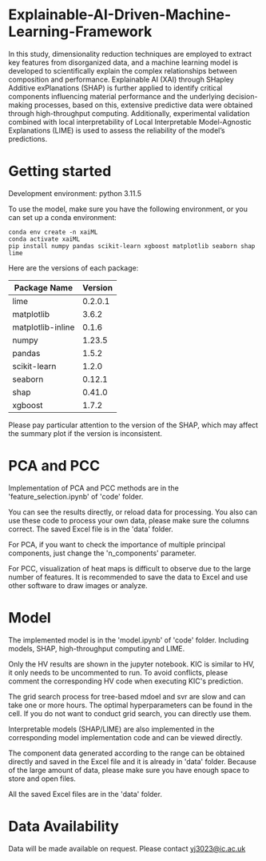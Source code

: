 # Explainable-AI-Driven-Machine-Learning-Framework
In this study, dimensionality reduction techniques are employed to extract key features from disorganized data, and a machine learning model is developed to scientifically explain the complex relationships between composition and performance. Explainable AI (XAI) through SHapley Additive exPlanations (SHAP) is further applied to identify critical components influencing material performance and the underlying decision-making processes, based on this, extensive predictive data were obtained through high-throughput computing. Additionally, experimental validation combined with local interpretability of Local Interpretable Model-Agnostic Explanations (LIME) is used to assess the reliability of the model’s predictions. 

# Getting started
Development environment: python 3.11.5

To use the model, make sure you have the following environment, or you can set up a conda environment:

```
conda env create -n xaiML 
conda activate xaiML
pip install numpy pandas scikit-learn xgboost matplotlib seaborn shap lime
```
Here are the versions of each package:

| Package Name           | Version    |
|------------------------|------------|
| lime                   | 0.2.0.1    |
| matplotlib             | 3.6.2      |
| matplotlib-inline      | 0.1.6      |
| numpy                  | 1.23.5     |
| pandas                 | 1.5.2      |
| scikit-learn           | 1.2.0      |
| seaborn                | 0.12.1     |
| shap                   | 0.41.0     |
| xgboost                | 1.7.2      |

Please pay particular attention to the version of the SHAP, which may affect the summary plot if the version is inconsistent.

# PCA and PCC
Implementation of PCA and PCC methods are in the 'feature_selection.ipynb' of 'code' folder. 

You can see the results directly, or reload data for processing. You also can use these code to process your own data, please make sure the columns correct. The saved Excel file is in the 'data' folder.

For PCA, if you want to check the importance of multiple principal components, just change the 'n_components' parameter.

For PCC, visualization of heat maps is difficult to observe due to the large number of features. It is recommended to save the data to Excel and use other software to draw images or analyze.

# Model 
The implemented model is in the 'model.ipynb' of 'code' folder. Including models, SHAP, high-throughput computing and LIME.

Only the HV results are shown in the jupyter notebook. KIC is similar to HV, it only needs to be uncommented to run. To avoid conflicts, please comment the corresponding HV code when executing KIC's prediction.

The grid search process for tree-based mdoel and svr are slow and can take one or more hours. The optimal hyperparameters can be found in the cell. If you do not want to conduct grid search, you can directly use them.

Interpretable models (SHAP/LIME) are also implemented in the corresponding model implementation code and can be viewed directly.

The component data generated according to the range can be obtained directly and saved in the Excel file and it is already in 'data' folder. Because of the large amount of data, please make sure you have enough space to store and open files. 

All the saved Excel files are in the 'data' folder.

# Data Availability
Data will be made available on request. Please contact yj3023@ic.ac.uk


